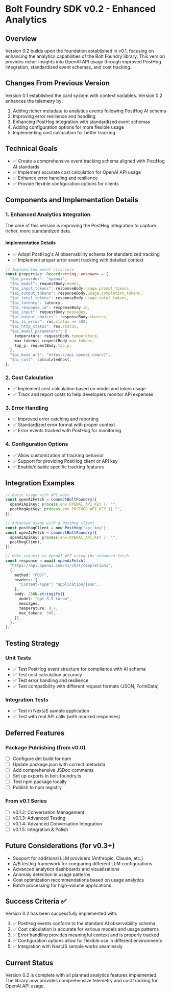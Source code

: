 # Bolt Foundry SDK v0.2 - Enhanced Analytics

## Overview

Version 0.2 builds upon the foundation established in v0.1, focusing on enhancing
the analytics capabilities of the Bolt Foundry library. This version provides
richer insights into OpenAI API usage through improved PostHog integration,
standardized event schemas, and cost tracking.

## Changes From Previous Version

Version 0.1 established the card system with context variables. Version 0.2 enhances the telemetry by:

1. Adding richer metadata to analytics events following PostHog AI schema
2. Improving error resilience and handling
3. Enhancing PostHog integration with standardized event schemas
4. Adding configuration options for more flexible usage
5. Implementing cost calculation for better tracking

## Technical Goals

- ✅ Create a comprehensive event tracking schema aligned with PostHog AI standards
- ✅ Implement accurate cost calculation for OpenAI API usage
- ✅ Enhance error handling and resilience
- ✅ Provide flexible configuration options for clients

## Components and Implementation Details

### 1. Enhanced Analytics Integration

The core of this version is improving the PostHog integration to capture richer,
more standardized data.

#### Implementation Details

- ✅ Adopt PostHog's AI observability schema for standardized tracking
- ✅ Implement proper error event tracking with detailed context

```typescript
// Implemented event structure
const properties: Record<string, unknown> = {
  "$ai_provider": "openai",
  "$ai_model": requestBody.model,
  "$ai_input_tokens": responseBody.usage.prompt_tokens,
  "$ai_output_tokens": responseBody.usage.completion_tokens,
  "$ai_total_tokens": responseBody.usage.total_tokens,
  "$ai_latency": latency,
  "$ai_response_id": responseBody.id,
  "$ai_input": requestBody.messages,
  "$ai_output_choices": responseBody.choices,
  "$ai_is_error": res.status >= 400,
  "$ai_http_status": res.status,
  "$ai_model_parameters": {
    temperature: requestBody.temperature,
    max_tokens: requestBody.max_tokens,
    top_p: requestBody.top_p,
  },
  "$ai_base_url": "https://api.openai.com/v1",
  "$ai_cost": calculatedCost,
};
```

### 2. Cost Calculation

- ✅ Implement cost calculation based on model and token usage
- ✅ Track and report costs to help developers monitor API expenses

### 3. Error Handling

- ✅ Improved error catching and reporting
- ✅ Standardized error format with proper context
- ✅ Error events tracked with PostHog for monitoring

### 4. Configuration Options

- ✅ Allow customization of tracking behavior
- ✅ Support for providing PostHog client or API key
- ✅ Enable/disable specific tracking features

## Integration Examples

```typescript
// Basic usage with API keys
const openAiFetch = connectBoltFoundry({
  openAiApiKey: process.env.OPENAI_API_KEY || "",
  posthogApiKey: process.env.POSTHOG_API_KEY || "",
});

// Advanced usage with a PostHog client
const posthogClient = new PostHog("api-key");
const openAiFetch = connectBoltFoundry({
  openAiApiKey: process.env.OPENAI_API_KEY || "",
  posthogClient,
});

// Make request to OpenAI API using the enhanced fetch
const response = await openAiFetch(
  "https://api.openai.com/v1/chat/completions",
  {
    method: "POST",
    headers: {
      "Content-Type": "application/json",
    },
    body: JSON.stringify({
      model: "gpt-3.5-turbo",
      messages,
      temperature: 0.7,
      max_tokens: 500,
    }),
  },
);
```

## Testing Strategy

### Unit Tests

- ✅ Test PostHog event structure for compliance with AI schema
- ✅ Test cost calculation accuracy
- ✅ Test error handling and resilience
- ✅ Test compatibility with different request formats (JSON, FormData)

### Integration Tests

- ✅ Test in NextJS sample application
- ✅ Test with real API calls (with mocked responses)

## Deferred Features

### Package Publishing (from v0.0)
- [ ] Configure dnt build for npm
- [ ] Update package.json with correct metadata
- [ ] Add comprehensive JSDoc comments
- [ ] Set up exports in bolt-foundry.ts
- [ ] Test npm package locally
- [ ] Publish to npm registry

### From v0.1 Series
- [ ] v0.1.2: Conversation Management
- [ ] v0.1.3: Advanced Testing
- [ ] v0.1.4: Advanced Conversation Integration
- [ ] v0.1.5: Integration & Polish

## Future Considerations (for v0.3+)

- Support for additional LLM providers (Anthropic, Claude, etc.)
- A/B testing framework for comparing different LLM configurations
- Advanced analytics dashboards and visualizations
- Anomaly detection in usage patterns
- Cost optimization recommendations based on usage analytics
- Batch processing for high-volume applications

## Success Criteria ✅

Version 0.2 has been successfully implemented with:

1. ✅ PostHog events conform to the standard AI observability schema
2. ✅ Cost calculation is accurate for various models and usage patterns
3. ✅ Error handling provides meaningful context and is properly tracked
4. ✅ Configuration options allow for flexible use in different environments
5. ✅ Integration with NextJS sample works seamlessly

## Current Status

Version 0.2 is complete with all planned analytics features implemented. The library now provides comprehensive telemetry and cost tracking for OpenAI API usage.
